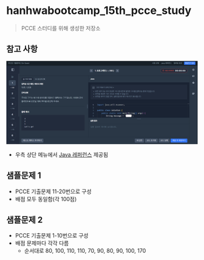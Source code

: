 # hanhwabootcamp_15th_pcce_study
> PCCE 스터디를 위해 생성한 저장소

## 참고 사항
![img.png](img.png)
* 우측 상단 메뉴에서 [Java 레퍼런스](https://devdocs.programmers.co.kr/openjdk~11/) 제공됨

<!--물론 시간 내에 풀려면 안 보고 풀어야-->

## 샘플문제 1
* PCCE 기출문제 11-20번으로 구성
* 배점 모두 동일함(각 100점)

## 샘플문제 2
* PCCE 기출문제 1-10번으로 구성
* 배점 문제마다 각각 다름
    * 순서대로 80, 100, 110, 110, 70, 90, 80, 90, 100, 170